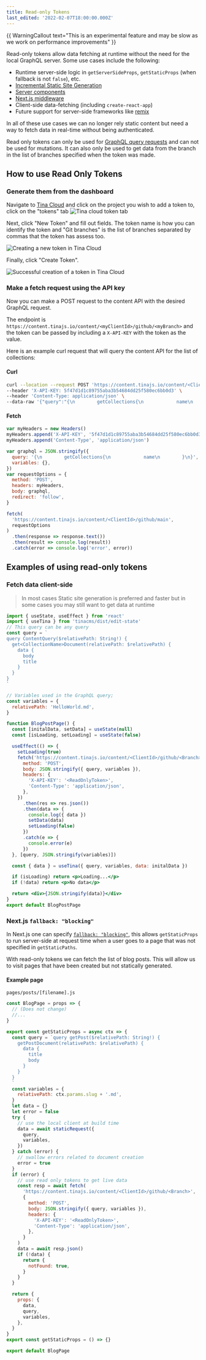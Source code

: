 ```yaml
---
title: Read-only Tokens
last_edited: '2022-02-07T18:00:00.000Z'
---
```


{{ WarningCallout text="This is an experimental feature and may be slow as we work on performance improvements" }}

Read-only tokens allow data fetching at runtime without the need for the local GraphQL server. Some use cases include the following:

- Runtime server-side logic in `getServerSideProps`, `getStaticProps` (when fallback is not `false`), etc.
- [Incremental Static Site Generation](https://nextjs.org/docs/basic-features/data-fetching/incremental-static-regeneration)
- [Server components](https://nextjs.org/docs/advanced-features/react-18/overview#react-server-components-alpha)
- [Next.js middleware](https://nextjs.org/docs/middleware)
- Client-side data-fetching (including `create-react-app`)
- Future support for server-side frameworks like [remix](https://remix.run/)

In all of these use cases we can no longer rely static content but need a way to fetch data in real-time without being authenticated.

Read only tokens can only be used for [GraphQL query requests]() and can not be used for mutations. It can also only be used to get data from the branch in the list of branches specified when the token was made.

## How to use Read Only Tokens

### Generate them from the dashboard

Navigate to [Tina Cloud](https://app.tina.io) and click on the project you wish to add a token to, click on the "tokens" tab
![Tina cloud token tab](/img/graphql-docs/token-tab.png)

Next, click "New Token" and fill out fields. The token name is how you can identify the token and "Git branches" is the list of branches separated by commas that the token has assess too.

![Creating a new token in Tina Cloud](/img/graphql-docs/create-new-token.png)

Finally, click "Create Token".

![Successful creation of a token in Tina Cloud](/img/graphql-docs/final-token-page.png)

### Make a fetch request using the API key

Now you can make a POST request to the content API with the desired GraphQL request.

The endpoint is `https://content.tinajs.io/content/<myClientId>/github/<myBranch>` and the token can be passed by including a `X-API-KEY` with the token as the value.

Here is an example curl request that will query the content API for the list of collections:

#### Curl

```bash
curl --location --request POST 'https://content.tinajs.io/content/<ClientId>/github/main' \
--header 'X-API-KEY: 5f47d1d1c89755aba3b54684dd25f580ec6bb0d3' \
--header 'Content-Type: application/json' \
--data-raw '{"query":"{\n        getCollections{\n            name\n        }\n}","variables":{}}'
```

#### Fetch

```js
var myHeaders = new Headers()
myHeaders.append('X-API-KEY', '5f47d1d1c89755aba3b54684dd25f580ec6bb0d3')
myHeaders.append('Content-Type', 'application/json')

var graphql = JSON.stringify({
  query: '{\n        getCollections{\n            name\n        }\n}',
  variables: {},
})
var requestOptions = {
  method: 'POST',
  headers: myHeaders,
  body: graphql,
  redirect: 'follow',
}

fetch(
  'https://content.tinajs.io/content/<ClientId>/github/main',
  requestOptions
)
  .then(response => response.text())
  .then(result => console.log(result))
  .catch(error => console.log('error', error))
```

## Examples of using read-only tokens

### Fetch data client-side

> In most cases Static site generation is preferred and faster but in some cases you may still want to get data at runtime

```jsx
import { useState, useEffect } from 'react'
import { useTina } from 'tinacms/dist/edit-state'
// This query can be any query
const query = `
query ContentQuery($relativePath: String!) {
  get<CollectionName>Document(relativePath: $relativePath) {
    data {
      body
      title
    }
  }
}
`

// Variables used in the GraphQL query;
const variables = {
  relativePath: 'HelloWorld.md',
}

function BlogPostPage() {
  const [initalData, setData] = useState(null)
  const [isLoading, setLoading] = useState(false)

  useEffect(() => {
    setLoading(true)
    fetch('https://content.tinajs.io/content/<ClientId>/github/<Branch>', {
      method: 'POST',
      body: JSON.stringify({ query, variables }),
      headers: {
        'X-API-KEY': '<ReadOnlyToken>',
        'Content-Type': 'application/json',
      },
    })
      .then(res => res.json())
      .then(data => {
        console.log({ data })
        setData(data)
        setLoading(false)
      })
      .catch(e => {
        console.error(e)
      })
  }, [query, JSON.stringify(variables)])

  const { data } = useTina({ query, variables, data: initalData })

  if (isLoading) return <p>Loading...</p>
  if (!data) return <p>No data</p>

  return <div>{JSON.stringify(data)}</div>
}
export default BlogPostPage
```

### Next.js `fallback: "blocking"`

In Next.js one can specify [`fallback: "blocking"`](https://nextjs.org/docs/api-reference/data-fetching/get-static-paths#fallback-blocking), this allows `getStaticProps` to run server-side at request time when a user goes to a page that was not specified in `getStaticPaths`.

With read-only tokens we can fetch the list of blog posts. This will allow us to visit pages that have been created but not statically generated.

#### Example page

`pages/posts/[filename].js`

```js
const BlogPage = props => {
  // (Does not change)
  //...
}

export const getStaticProps = async ctx => {
  const query = `query getPost($relativePath: String!) {
    getPostDocument(relativePath: $relativePath) {
      data {
        title
        body
      }
    }
  }
  `
  const variables = {
    relativePath: ctx.params.slug + '.md',
  }
  let data = {}
  let error = false
  try {
    // use the local client at build time
    data = await staticRequest({
      query,
      variables,
    })
  } catch (error) {
    // swallow errors related to document creation
    error = true
  }
  if (error) {
    // use read only tokens to get live data
    const resp = await fetch(
      'https://content.tinajs.io/content/<ClientId>/github/<Branch>',
      {
        method: 'POST',
        body: JSON.stringify({ query, variables }),
        headers: {
          'X-API-KEY': '<ReadOnlyToken>',
          'Content-Type': 'application/json',
        },
      }
    )
    data = await resp.json()
    if (!data) {
      return {
        notFound: true,
      }
    }
  }

  return {
    props: {
      data,
      query,
      variables,
    },
  }
}
export const getStaticProps = () => {}

export default BlogPage
```

